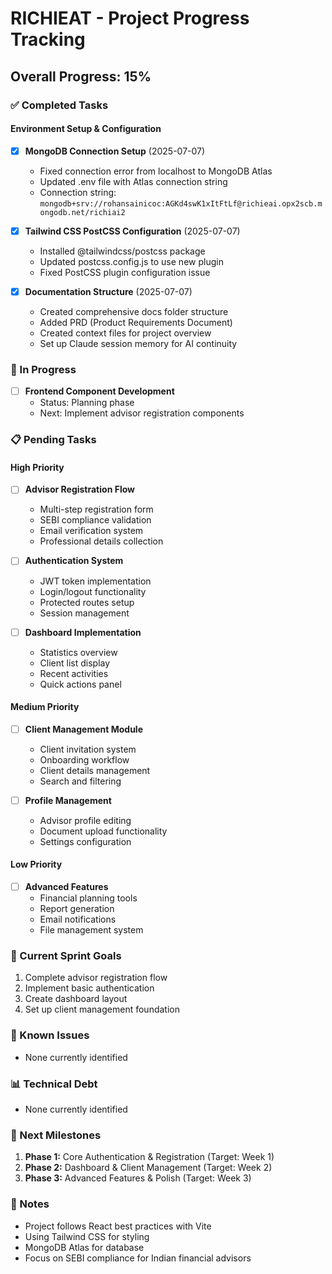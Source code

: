 # RICHIEAT - Project Progress Tracking

## Overall Progress: 15%

### ✅ Completed Tasks

#### Environment Setup & Configuration
- [x] **MongoDB Connection Setup** (2025-07-07)
  - Fixed connection error from localhost to MongoDB Atlas
  - Updated .env file with Atlas connection string
  - Connection string: `mongodb+srv://rohansainicoc:AGKd4swK1xItFtLf@richieai.opx2scb.mongodb.net/richiai2`

- [x] **Tailwind CSS PostCSS Configuration** (2025-07-07)
  - Installed @tailwindcss/postcss package
  - Updated postcss.config.js to use new plugin
  - Fixed PostCSS plugin configuration issue

- [x] **Documentation Structure** (2025-07-07)
  - Created comprehensive docs folder structure
  - Added PRD (Product Requirements Document)
  - Created context files for project overview
  - Set up Claude session memory for AI continuity

### 🔄 In Progress
- [ ] **Frontend Component Development**
  - Status: Planning phase
  - Next: Implement advisor registration components

### 📋 Pending Tasks

#### High Priority
- [ ] **Advisor Registration Flow**
  - Multi-step registration form
  - SEBI compliance validation
  - Email verification system
  - Professional details collection

- [ ] **Authentication System**
  - JWT token implementation
  - Login/logout functionality
  - Protected routes setup
  - Session management

- [ ] **Dashboard Implementation**
  - Statistics overview
  - Client list display
  - Recent activities
  - Quick actions panel

#### Medium Priority
- [ ] **Client Management Module**
  - Client invitation system
  - Onboarding workflow
  - Client details management
  - Search and filtering

- [ ] **Profile Management**
  - Advisor profile editing
  - Document upload functionality
  - Settings configuration

#### Low Priority
- [ ] **Advanced Features**
  - Financial planning tools
  - Report generation
  - Email notifications
  - File management system

### 🎯 Current Sprint Goals
1. Complete advisor registration flow
2. Implement basic authentication
3. Create dashboard layout
4. Set up client management foundation

### 🚧 Known Issues
- None currently identified

### 📊 Technical Debt
- None currently identified

### 🔮 Next Milestones
1. **Phase 1:** Core Authentication & Registration (Target: Week 1)
2. **Phase 2:** Dashboard & Client Management (Target: Week 2)
3. **Phase 3:** Advanced Features & Polish (Target: Week 3)

### 📝 Notes
- Project follows React best practices with Vite
- Using Tailwind CSS for styling
- MongoDB Atlas for database
- Focus on SEBI compliance for Indian financial advisors